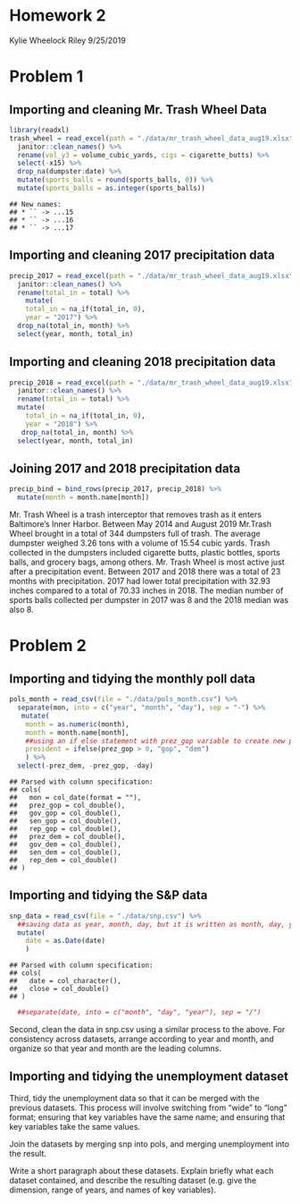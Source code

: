 Homework 2
================
Kylie Wheelock Riley
9/25/2019

# Problem 1

## Importing and cleaning Mr. Trash Wheel Data

``` r
library(readxl)
trash_wheel = read_excel(path = "./data/mr_trash_wheel_data_aug19.xlsx", 1) %>%
  janitor::clean_names() %>% 
  rename(vol_y3 = volume_cubic_yards, cigs = cigarette_butts) %>% 
  select(-x15) %>% 
  drop_na(dumpster:date) %>%
  mutate(sports_balls = round(sports_balls, 0)) %>% 
  mutate(sports_balls = as.integer(sports_balls))
```

    ## New names:
    ## * `` -> ...15
    ## * `` -> ...16
    ## * `` -> ...17

## Importing and cleaning 2017 precipitation data

``` r
precip_2017 = read_excel(path = "./data/mr_trash_wheel_data_aug19.xlsx", 6, skip = 1) %>% 
  janitor::clean_names() %>% 
  rename(total_in = total) %>% 
    mutate(
    total_in = na_if(total_in, 0),
    year = "2017") %>% 
  drop_na(total_in, month) %>% 
  select(year, month, total_in)
```

## Importing and cleaning 2018 precipitation data

``` r
precip_2018 = read_excel(path = "./data/mr_trash_wheel_data_aug19.xlsx", 5, skip = 1) %>% 
  janitor::clean_names() %>% 
  rename(total_in = total) %>% 
  mutate(
    total_in = na_if(total_in, 0),
    year = "2018") %>% 
   drop_na(total_in, month) %>% 
  select(year, month, total_in)
```

## Joining 2017 and 2018 precipitation data

``` r
precip_bind = bind_rows(precip_2017, precip_2018) %>% 
  mutate(month = month.name[month])
```

Mr. Trash Wheel is a trash interceptor that removes trash as it enters
Baltimore’s Inner Harbor. Between May 2014 and August 2019 Mr.Trash
Wheel brought in a total of 344 dumpsters full of trash. The average
dumpster weighed 3.26 tons with a volume of 15.54 cubic yards. Trash
collected in the dumpsters included cigarette butts, plastic bottles,
sports balls, and grocery bags, among others. Mr. Trash Wheel is most
active just after a precipitation event. Between 2017 and 2018 there was
a total of 23 months with precipitation. 2017 had lower total
precipitation with 32.93 inches compared to a total of 70.33 inches in
2018. The median number of sports balls collected per dumpster in 2017
was 8 and the 2018 median was also 8.

# Problem 2

## Importing and tidying the monthly poll data

``` r
pols_month = read_csv(file = "./data/pols_month.csv") %>% 
  separate(mon, into = c("year", "month", "day"), sep = "-") %>% 
   mutate(
    month = as.numeric(month),
    month = month.name[month],
    ##using an if else statement with prez_gop variable to create new president variable 
    president = ifelse(prez_gop > 0, "gop", "dem")
    ) %>%
  select(-prez_dem, -prez_gop, -day)
```

    ## Parsed with column specification:
    ## cols(
    ##   mon = col_date(format = ""),
    ##   prez_gop = col_double(),
    ##   gov_gop = col_double(),
    ##   sen_gop = col_double(),
    ##   rep_gop = col_double(),
    ##   prez_dem = col_double(),
    ##   gov_dem = col_double(),
    ##   sen_dem = col_double(),
    ##   rep_dem = col_double()
    ## )

## Importing and tidying the S\&P data

``` r
snp_data = read_csv(file = "./data/snp.csv") %>% 
  ##saving data as year, month, day, but it is written as month, day, year
  mutate( 
    date = as.Date(date)
    )
```

    ## Parsed with column specification:
    ## cols(
    ##   date = col_character(),
    ##   close = col_double()
    ## )

``` r
  ##separate(date, into = c("month", "day", "year"), sep = "/") 
```

Second, clean the data in snp.csv using a similar process to the above.
For consistency across datasets, arrange according to year and month,
and organize so that year and month are the leading columns.

## Importing and tidying the unemployment dataset

Third, tidy the unemployment data so that it can be merged with the
previous datasets. This process will involve switching from “wide” to
“long” format; ensuring that key variables have the same name; and
ensuring that key variables take the same values.

Join the datasets by merging snp into pols, and merging unemployment
into the result.

Write a short paragraph about these datasets. Explain briefly what each
dataset contained, and describe the resulting dataset (e.g. give the
dimension, range of years, and names of key variables).
